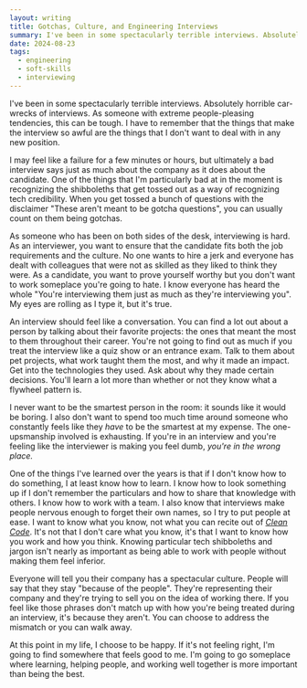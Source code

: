 ```yaml
---
layout: writing
title: Gotchas, Culture, and Engineering Interviews
summary: I've been in some spectacularly terrible interviews. Absolutely horrible car-wrecks of interviews. As someone with extreme people-pleasing tendencies, this can be tough. I have to remember that the things that make the interview so awful are the things that I don't want to deal with in any new position.
date: 2024-08-23
tags:
  - engineering
  - soft-skills
  - interviewing
---
```


I've been in some spectacularly terrible interviews. Absolutely horrible car-wrecks of interviews. As someone with extreme people-pleasing tendencies, this can be tough. I have to remember that the things that make the interview so awful are the things that I don't want to deal with in any new position.

I may feel like a failure for a few minutes or hours, but ultimately a bad interview says just as much about the company as it does about the candidate. One of the things that I'm particularly bad at in the moment is recognizing the shibboleths that get tossed out as a way of recognizing tech credibility. When you get tossed a bunch of questions with the disclaimer "These aren't meant to be gotcha questions", you can usually count on them being gotchas.

As someone who has been on both sides of the desk, interviewing is hard. As an interviewer, you want to ensure that the candidate fits both the job requirements and the culture. No one wants to hire a jerk and everyone has dealt with colleagues that were not as skilled as they liked to think they were. As a candidate, you want to prove yourself worthy but you don't want to work someplace you're going to hate. I know everyone has heard the whole "You're interviewing them just as much as they're interviewing you". My eyes are rolling as I type it, but it's true.

An interview should feel like a conversation. You can find a lot out about a person by talking about their favorite projects: the ones that meant the most to them throughout their career. You're not going to find out as much if you treat the interview like a quiz show or an entrance exam. Talk to them about pet projects, what work taught them the most, and why it made an impact. Get into the technologies they used. Ask about why they made certain decisions. You'll learn a lot more than whether or not they know what a flywheel pattern is.

I never want to be the smartest person in the room: it sounds like it would be boring. I also don't want to spend too much time around someone who constantly feels like they _have_ to be the smartest at my expense. The one-upsmanship involved is exhausting. If you're in an interview and you're feeling like the interviewer is making you feel dumb, _you're in the wrong place._

One of the things I've learned over the years is that if I don't know how to do something, I at least know how to learn. I know how to look something up if I don't remember the particulars and how to share that knowledge with others. I know how to work with a team. I also know that interviews make people nervous enough to forget their own names, so I try to put people at ease. I want to know what you know, not what you can recite out of <a href="https://a.co/d/2xrQOn2" target="_blank" rel="noopener noreferrer">_Clean Code_</a>. It's not that I don't care what you know, it's that I want to know how you work and how you think. Knowing particular tech shibboleths and jargon isn't nearly as important as being able to work with people without making them feel inferior.

Everyone will tell you their company has a spectacular culture. People will say that they stay "because of the people". They're representing their company and they're trying to sell you on the idea of working there. If you feel like those phrases don't match up with how you're being treated during an interview, it's because they aren't. You can choose to address the mismatch or you can walk away.

At this point in my life, I choose to be happy. If it's not feeling right, I'm going to find somewhere that feels good to me. I'm going to go someplace where learning, helping people, and working well together is more important than being the best.
